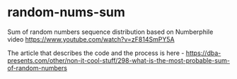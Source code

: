 # random-nums-sum
Sum of random numbers sequence distribution based on Numberphile video https://www.youtube.com/watch?v=zF814SmPY5A

The article that describes the code and the process is here - https://dba-presents.com/other/non-it-cool-stuff/298-what-is-the-most-probable-sum-of-random-numbers
